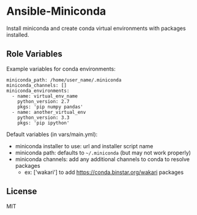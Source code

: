 Ansible-Miniconda
========

Install miniconda and create conda virtual environments with packages installed.

Role Variables
--------------

Example variables for conda environments:
```
miniconda_path: /home/user_name/.miniconda
miniconda_channels: []
miniconda_environments:
  - name: virtual_env_name
    python_version: 2.7
    pkgs: 'pip numpy pandas'
  - name: another_virtual_env
    python_version: 3.3
    pkgs: 'pip ipython'
```

Default variables (in vars/main.yml):
* miniconda installer to use: url and installer script name
* miniconda path: defaults to `~/.miniconda` (but may not work properly)
* miniconda channels: add any additional channels to conda to resolve packages
  * ex: ['wakari'] to add https://conda.binstar.org/wakari packages

License
-------

MIT
